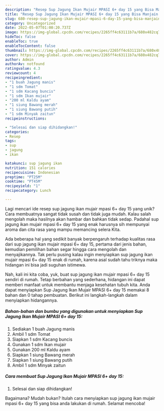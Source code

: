 ```yaml
---
description: "Resep Sup Jagung Ikan Mujair MPASI 6+ day 15 yang Bisa Manjain Lidah"
title: "Resep Sup Jagung Ikan Mujair MPASI 6+ day 15 yang Bisa Manjain Lidah"
slug: 680-resep-sup-jagung-ikan-mujair-mpasi-6-day-15-yang-bisa-manjain-lidah
category: Uncategorized
date: 2022-05-07T01:00:20.737Z
image: https://img-global.cpcdn.com/recipes/2265ff4c63111b7a/680x482cq70/sup-jagung-ikan-mujair-mpasi-6-day-15-foto-resep-utama.jpg
hideToc: false
enableToc: true
enableTocContent: false
thumbnail: https://img-global.cpcdn.com/recipes/2265ff4c63111b7a/680x482cq70/sup-jagung-ikan-mujair-mpasi-6-day-15-foto-resep-utama.jpg
cover: https://img-global.cpcdn.com/recipes/2265ff4c63111b7a/680x482cq70/sup-jagung-ikan-mujair-mpasi-6-day-15-foto-resep-utama.jpg
author: Admin
authorAv: notfound
ratingvalue: 4.3
reviewcount: 4
recipeingredient:
- "1 buah Jagung manis"
- "1 sdm Tomat"
- "1 sdm Kacang buncis"
- "1 sdm Ikan mujair"
- "200 ml Kaldu ayam"
- "1 siung Bawang merah"
- "1 siung Bawang putih"
- "1 sdm Minyak zaitun"
recipeinstructions:

- "Selesai dan siap dihidangkan!"
categories:
- Resep
tags:
- sup
- jagung
- ikan

katakunci: sup jagung ikan 
nutrition: 151 calories
recipecuisine: Indonesian
preptime: "PT25M"
cooktime: "PT45M"
recipeyield: "1"
recipecategory: Lunch

---
```





Lagi mencari ide resep sup jagung ikan mujair mpasi 6+ day 15 yang unik? Cara membuatnya sangat tidak susah dan tidak juga mudah. Kalau salah mengolah maka hasilnya akan hambar dan bahkan tidak sedap. Padahal sup jagung ikan mujair mpasi 6+ day 15 yang enak harusnya sih mempunyai aroma dan cita rasa yang mampu memancing selera Kita.







Ada beberapa hal yang sedikit banyak berpengaruh terhadap kualitas rasa dari sup jagung ikan mujair mpasi 6+ day 15, pertama dari jenis bahan, kemudian pemilihan bahan segar hingga cara mengolah dan menyajikannya. Tak perlu pusing kalau ingin menyiapkan sup jagung ikan mujair mpasi 6+ day 15 enak di rumah, karena asal sudah tahu triknya maka hidangan ini bisa jadi suguhan istimewa.






Nah, kali ini kita coba, yuk, buat sup jagung ikan mujair mpasi 6+ day 15 sendiri di rumah. Tetap berbahan yang sederhana, hidangan ini dapat memberi manfaat untuk membantu menjaga kesehatan tubuh kita. Anda dapat menyiapkan Sup Jagung Ikan Mujair MPASI 6+ day 15 memakai 8 bahan dan 0 tahap pembuatan. Berikut ini langkah-langkah dalam menyiapkan hidangannya.

<!--inarticleads1-->

##### Bahan-bahan dan bumbu yang digunakan untuk menyiapkan Sup Jagung Ikan Mujair MPASI 6+ day 15:

1. Sediakan 1 buah Jagung manis
1. Ambil 1 sdm Tomat
1. Siapkan 1 sdm Kacang buncis
1. Gunakan 1 sdm Ikan mujair
1. Gunakan 200 ml Kaldu ayam
1. Siapkan 1 siung Bawang merah
1. Siapkan 1 siung Bawang putih
1. Ambil 1 sdm Minyak zaitun




<!--inarticleads2-->

##### Cara membuat Sup Jagung Ikan Mujair MPASI 6+ day 15:


1. Selesai dan siap dihidangkan!



Bagaimana? Mudah bukan? Itulah cara menyiapkan sup jagung ikan mujair mpasi 6+ day 15 yang bisa anda lakukan di rumah. Selamat mencoba!

